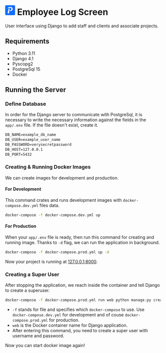 # <img src="app/log_screen/static/favicon_io/favicon-32x32.png"> Employee Log Screen

User interface using Django to add staff and clients and associate projects.

## Requirements

- Python 3.11
- Django 4.1
- Pyscopg2
- PostgreSql 15
- Docker

## Running the Server

### Define Database

In order for the Django server to communicate with PostgreSql, it is necessary to write the necessary information against the fields in the `app/.env` file. If the file doesn't exist, create it.

```
DB_NAME=example_db_name
DB_USER=example_user_name
DB_PASSWORD=verysecretpassword
DB_HOST=127.0.0.1
DB_PORT=5432
```

### Creating & Running Docker Images

We can create images for development and production.

#### For Development

This command crates and runs development images with `docker-compose.dev.yml` files data.

```bash
docker-compose -f docker-compose.dev.yml up
```

#### For Production

When your `app/.env` file is ready, then run this command for creating and running image. Thanks to `-d` flag, we can run the application in background.

```bash
docker-compose -f docker-compose.prod.yml up -d
```

Now your project is running at <a href="http://127.0.0.1:8000">127.0.0.1:8000</a>.

<h3>Creating a Super User</h3>

After stopping the application, we reach inside the container and tell Django to create a superuser.

```bash
docker-compose -f docker-compose.prod.yml run web python manage.py createsuperuser
````

- `-f` stands for file and specifies which `docker-compose` to use. Use `docker-compose.dev.yml` for development and of couse `docker-compose.prod.yml` for production.
- `web` is the Docker container name for Django application.
- After entering this command, you need to create a super user with username and password.

Now you can start docker image again!
